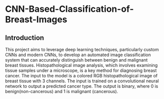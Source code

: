 # CNN-Based-Classification-of-Breast-Images
## Introduction
This project aims to leverage deep learning techniques,
particularly custom CNNs and modern CNNs, to develop an
automated image classification system that can accurately
distinguish between benign and malignant breast tissues.
Histopathological image analysis, which involves examining
tissue samples under a microscope, is a key method for
diagnosing breast cancer. The input to the model is a colored
RGB histopathological image of breast tissue with 3 channels.
The input is trained on a convolutional neural network to
output a predicted cancer type. The output is binary, where 0
is benign(non-cancerous) and 1 is malignant (cancerous).

